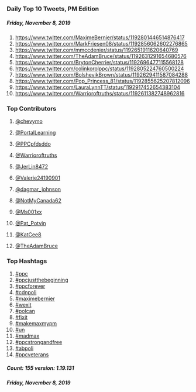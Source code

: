 ### Daily Top 10 Tweets, PM Edition
##### Friday, November 8, 2019
 1) https://www.twitter.com/MaximeBernier/status/1192801446514876417
 2) https://www.twitter.com/MarkFriesen08/status/1192856062602276865
 3) https://www.twitter.com/mmccdenier/status/1192651911620640769
 4) https://www.twitter.com/TheAdamBruce/status/1192631291654680576
 5) https://www.twitter.com/BrytonCherrier/status/1192696477115568128
 6) https://www.twitter.com/colinkorolppc/status/1192805224760500224
 7) https://www.twitter.com/BolshevikBrown/status/1192629411587084288
 8) https://www.twitter.com/Pop_Princess_81/status/1192855625207812096
 9) https://www.twitter.com/LauraLynnTT/status/1192917452654383104
10) https://www.twitter.com/Warrioroftruths/status/1192611382748962816

### Top Contributors
  1) [@chevymo](https://www.twitter.com/chevymo)
  2) [@PortalLearning](https://www.twitter.com/PortalLearning)
  3) [@PPCpfdsddo](https://www.twitter.com/PPCpfdsddo)
  4) [@Warrioroftruths](https://www.twitter.com/Warrioroftruths)
  5) [@JerLin8472](https://www.twitter.com/JerLin8472)
  6) [@Valerie24190901](https://www.twitter.com/Valerie24190901)
  7) [@dagmar_johnson](https://www.twitter.com/dagmar_johnson)
  8) [@NotMyCanada62](https://www.twitter.com/NotMyCanada62)
  9) [@Ms001xx](https://www.twitter.com/Ms001xx)
 10) [@Pat_Potvin](https://www.twitter.com/Pat_Potvin)

 11) [@KatCee8](https://www.twitter.com/KatCee8)
 12) [@TheAdamBruce](https://www.twitter.com/TheAdamBruce)


### Top Hashtags

  1) [#ppc](https://www.twitter.com/hashtag/ppc)
  2) [#ppcjustthebeginning](https://www.twitter.com/hashtag/ppcjustthebeginning)
  3) [#ppcforever](https://www.twitter.com/hashtag/ppcforever)
  4) [#cdnpoli](https://www.twitter.com/hashtag/cdnpoli)
  5) [#maximebernier](https://www.twitter.com/hashtag/maximebernier)
  6) [#wexit](https://www.twitter.com/hashtag/wexit)
  7) [#polcan](https://www.twitter.com/hashtag/polcan)
  8) [#fixit](https://www.twitter.com/hashtag/fixit)
  9) [#makemaxmypm](https://www.twitter.com/hashtag/makemaxmypm)
 10) [#un](https://www.twitter.com/hashtag/un)
 11) [#madmax](https://www.twitter.com/hashtag/madmax)
 12) [#ppcstrongandfree](https://www.twitter.com/hashtag/ppcstrongandfree)
 13) [#abpoli](https://www.twitter.com/hashtag/abpoli)
 14) [#ppcveterans](https://www.twitter.com/hashtag/ppcveterans)

##### Count: 155	version: 1.19.131
##### Friday, November 8, 2019

